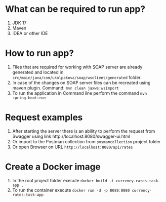# What can be required to run app? 
1. JDK 17
2. Maven
3. IDEA or other IDE
# How to run app?
1. Files that are required for working with SOAP server are already generated and located in `src/main/java/com/ukolpakova/soap/wsclient/generated` folder.
2. In case of the changes on SOAP server files can be recreated using maven plugin. Command: `mvn clean jaxws:wsimport`
3. To run the application in Command line perform the command `mvn spring-boot:run`
# Request examples
1. After starting the server there is an ability to perform the request from Swagger using link http://localhost:8080/swagger-ui.html
2. Or import to the Postman collection from `posmancollection` project folder
3. Or open Browser on URL `http://localhost:8080/api/rates`
# Create a Docker image
1. In the root project folder execute `docker build -t currency-rates-task-app .`
2. To run the container execute `docker run -d -p 8080:8080 currency-rates-task-app`